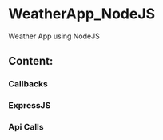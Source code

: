 # WeatherApp_NodeJS

Weather App using NodeJS

## Content:

### Callbacks

### ExpressJS

### Api Calls
